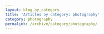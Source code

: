 ```yaml
---
layout: blog_by_category
title: 'Articles by category: photography'
category: photography
permalink: /archive/category/photography/
---
```

